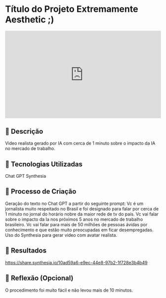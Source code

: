 # Título do Projeto Extremamente Aesthetic ;)

<div style="position: relative; overflow: hidden; padding-top: 56.25%;"><iframe src="https://share.synthesia.io/embeds/videos/10ad59a6-e9ec-44e8-97b2-1f728e3b4b49" loading="lazy" title="Synthesia video player - IA e mercado de trabalho" allowfullscreen allow="encrypted-media; fullscreen;" style="position: absolute; width: 100%; height: 100%; top: 0; left: 0; border: none; padding: 0; margin: 0; overflow:hidden;"></iframe></div>

## 📒 Descrição
Video realista gerado por IA com cerca de 1 minuto sobre o impacto da IA no mercado de trabalho. 

## 🤖 Tecnologias Utilizadas
Chat GPT
Synthesia

## 🧐 Processo de Criação
Geração do texto no Chat GPT a partir do seguinte prompt:
Vc é um jornalista muito respeitado no Brasil e foi designado para falar por cerca de 1 minuto no jornal do horário nobre da maior rede de tv do país. Vc vai falar sobre o impacto da Ia nos próximos 5 anos no mercado de trabalho brasileiro. Vc vai falar para mais de 50 milhões de pessoas ávidas por conhecimento e que estão muito preocupadas em ficar desempregadas. 
Uso do Synthesia para gerar video com  avatar realista. 

## 🚀 Resultados
https://share.synthesia.io/10ad59a6-e9ec-44e8-97b2-1f728e3b4b49

## 💭 Reflexão (Opcional)
O procedimento foi muito fácil e não levou mais de 10 minutos.
